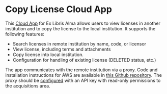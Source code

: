 # Copy License Cloud App
This [Cloud App](https://developers.exlibrisgroup.com/cloudapps/) for Ex Libris Alma allows users to view licenses in another institution and to copy the license to the local institution. It supports the following features:

* Search licenses in remote institution by name, code, or licensor
* View license, including terms and attachments
* Copy license into local institution. 
* Configuration for handling of existing license (DELETED status, etc.)

The app communicates with the remote institution via a proxy. Code and installation instructions for AWS are available in [this Github repository](https://github.com/jweisman/exl-cloudapp-api-proxy). The proxy should be [configured](https://developers.exlibrisgroup.com/alma/apis) with an API key with read-only permissions to the acquisitions area.
